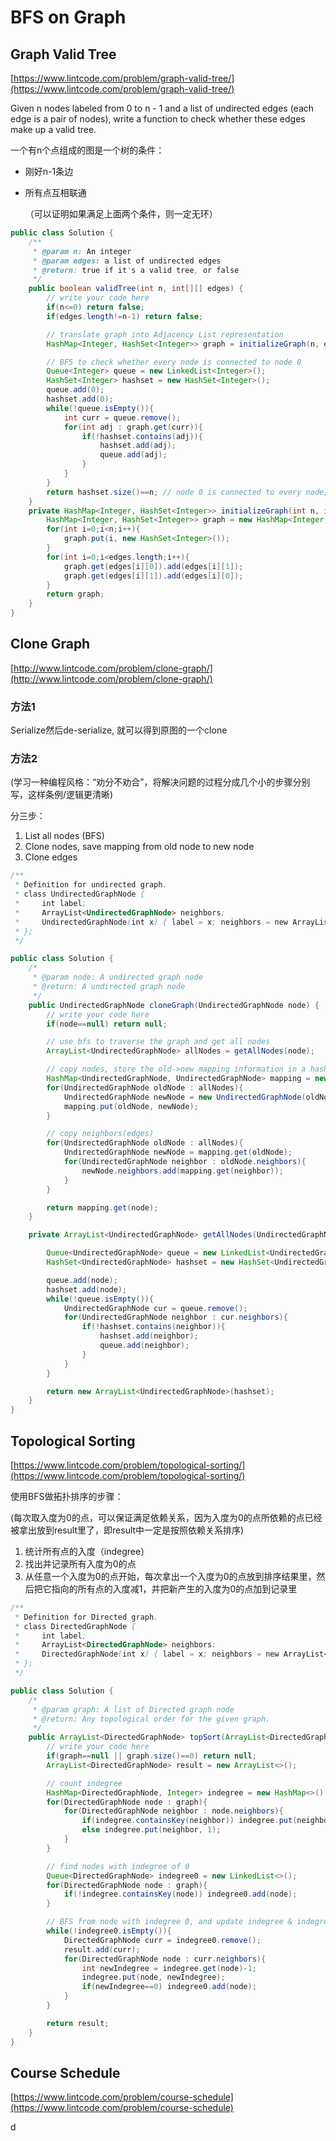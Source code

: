 # BFS on Graph

## Graph Valid Tree

[https://www.lintcode.com/problem/graph-valid-tree/](https://www.lintcode.com/problem/graph-valid-tree/)

Given n nodes labeled from 0 to n - 1 and a list of undirected edges \(each edge is a pair of nodes\), write a function to check whether these edges make up a valid tree.

一个有n个点组成的图是一个树的条件：

* 刚好n-1条边
* 所有点互相联通

  （可以证明如果满足上面两个条件，则一定无环）

```java
public class Solution {
    /**
     * @param n: An integer
     * @param edges: a list of undirected edges
     * @return: true if it's a valid tree, or false
     */
    public boolean validTree(int n, int[][] edges) {
        // write your code here
        if(n<=0) return false;
        if(edges.length!=n-1) return false;

        // translate graph into Adjacency List representation
        HashMap<Integer, HashSet<Integer>> graph = initializeGraph(n, edges);

        // BFS to check whether every node is connected to node 0
        Queue<Integer> queue = new LinkedList<Integer>();
        HashSet<Integer> hashset = new HashSet<Integer>();
        queue.add(0);
        hashset.add(0);
        while(!queue.isEmpty()){
            int curr = queue.remove();
            for(int adj : graph.get(curr)){
                if(!hashset.contains(adj)){
                    hashset.add(adj);
                    queue.add(adj);
                }
            }
        }
        return hashset.size()==n; // node 0 is connected to every node; meaning entire graph is connected
    }
    private HashMap<Integer, HashSet<Integer>> initializeGraph(int n, int[][] edges){
        HashMap<Integer, HashSet<Integer>> graph = new HashMap<Integer, HashSet<Integer>>();
        for(int i=0;i<n;i++){
            graph.put(i, new HashSet<Integer>());
        }
        for(int i=0;i<edges.length;i++){
            graph.get(edges[i][0]).add(edges[i][1]);
            graph.get(edges[i][1]).add(edges[i][0]);
        }
        return graph;
    }
}
```

## Clone Graph

[http://www.lintcode.com/problem/clone-graph/](http://www.lintcode.com/problem/clone-graph/)

### 方法1

Serialize然后de-serialize, 就可以得到原图的一个clone

### 方法2

\(学习一种编程风格：“劝分不劝合”，将解决问题的过程分成几个小的步骤分别写，这样条例/逻辑更清晰\)

分三步：

1. List all nodes \(BFS\)
2. Clone nodes, save mapping from old node to new node
3. Clone edges

```java
/**
 * Definition for undirected graph.
 * class UndirectedGraphNode {
 *     int label;
 *     ArrayList<UndirectedGraphNode> neighbors;
 *     UndirectedGraphNode(int x) { label = x; neighbors = new ArrayList<UndirectedGraphNode>(); }
 * };
 */

public class Solution {
    /*
     * @param node: A undirected graph node
     * @return: A undirected graph node
     */
    public UndirectedGraphNode cloneGraph(UndirectedGraphNode node) {
        // write your code here
        if(node==null) return null;

        // use bfs to traverse the graph and get all nodes
        ArrayList<UndirectedGraphNode> allNodes = getAllNodes(node);

        // copy nodes, store the old->new mapping information in a hash map
        HashMap<UndirectedGraphNode, UndirectedGraphNode> mapping = new HashMap<>();
        for(UndirectedGraphNode oldNode : allNodes){
            UndirectedGraphNode newNode = new UndirectedGraphNode(oldNode.label);
            mapping.put(oldNode, newNode);
        }

        // copy neighbors(edges)
        for(UndirectedGraphNode oldNode : allNodes){
            UndirectedGraphNode newNode = mapping.get(oldNode);
            for(UndirectedGraphNode neighbor : oldNode.neighbors){
                newNode.neighbors.add(mapping.get(neighbor));
            }
        }

        return mapping.get(node);
    }

    private ArrayList<UndirectedGraphNode> getAllNodes(UndirectedGraphNode node){

        Queue<UndirectedGraphNode> queue = new LinkedList<UndirectedGraphNode>();
        HashSet<UndirectedGraphNode> hashset = new HashSet<UndirectedGraphNode>();

        queue.add(node);
        hashset.add(node);
        while(!queue.isEmpty()){
            UndirectedGraphNode cur = queue.remove();
            for(UndirectedGraphNode neighbor : cur.neighbors){
                if(!hashset.contains(neighbor)){
                    hashset.add(neighbor);
                    queue.add(neighbor);
                }
            }
        }

        return new ArrayList<UndirectedGraphNode>(hashset);
    }
}
```

## Topological Sorting

[https://www.lintcode.com/problem/topological-sorting/](https://www.lintcode.com/problem/topological-sorting/)

使用BFS做拓扑排序的步骤：

\(每次取入度为0的点，可以保证满足依赖关系，因为入度为0的点所依赖的点已经被拿出放到result里了，即result中一定是按照依赖关系排序\)

1. 统计所有点的入度（indegree）
2. 找出并记录所有入度为0的点
3. 从任意一个入度为0的点开始，每次拿出一个入度为0的点放到排序结果里，然后把它指向的所有点的入度减1，并把新产生的入度为0的点加到记录里

```java
/**
 * Definition for Directed graph.
 * class DirectedGraphNode {
 *     int label;
 *     ArrayList<DirectedGraphNode> neighbors;
 *     DirectedGraphNode(int x) { label = x; neighbors = new ArrayList<DirectedGraphNode>(); }
 * };
 */

public class Solution {
    /*
     * @param graph: A list of Directed graph node
     * @return: Any topological order for the given graph.
     */
    public ArrayList<DirectedGraphNode> topSort(ArrayList<DirectedGraphNode> graph) {
        // write your code here
        if(graph==null || graph.size()==0) return null;
        ArrayList<DirectedGraphNode> result = new ArrayList<>();

        // count indegree
        HashMap<DirectedGraphNode, Integer> indegree = new HashMap<>();
        for(DirectedGraphNode node : graph){
            for(DirectedGraphNode neighbor : node.neighbors){
                if(indegree.containsKey(neighbor)) indegree.put(neighbor, indegree.get(neighbor)+1);
                else indegree.put(neighbor, 1);
            }
        }

        // find nodes with indegree of 0
        Queue<DirectedGraphNode> indegree0 = new LinkedList<>();
        for(DirectedGraphNode node : graph){
            if(!indegree.containsKey(node)) indegree0.add(node);
        }

        // BFS from node with indegree 0, and update indegree & indegree0
        while(!indegree0.isEmpty()){
            DirectedGraphNode curr = indegree0.remove();
            result.add(curr);
            for(DirectedGraphNode node : curr.neighbors){
                int newIndegree = indegree.get(node)-1;
                indegree.put(node, newIndegree);
                if(newIndegree==0) indegree0.add(node);
            }
        }

        return result;
    }
}
```

## Course Schedule

[https://www.lintcode.com/problem/course-schedule](https://www.lintcode.com/problem/course-schedule)

d

